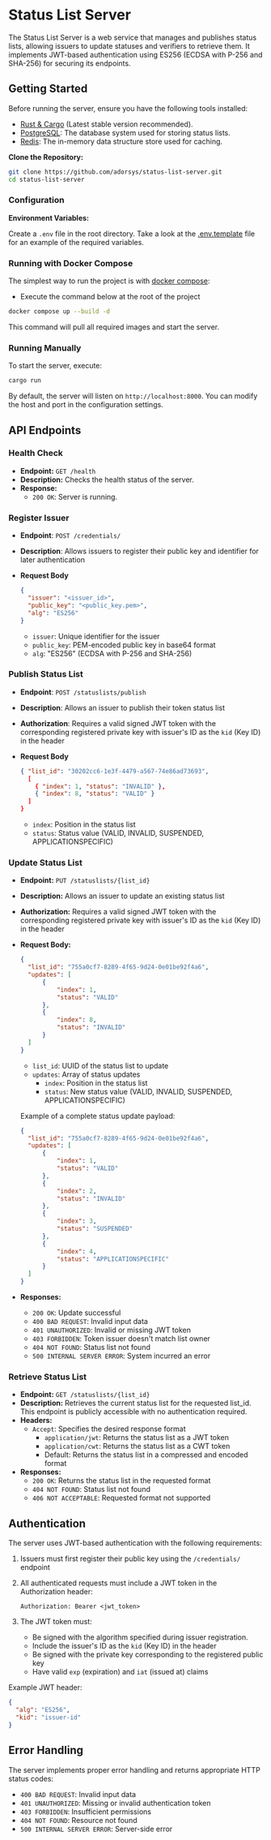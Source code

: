 # Status List Server

The Status List Server is a web service that manages and publishes status lists, allowing issuers to update statuses and verifiers to retrieve them. It implements JWT-based authentication using ES256 (ECDSA with P-256 and SHA-256) for securing its endpoints.

## Getting Started

Before running the server, ensure you have the following tools installed:

- [Rust & Cargo](https://www.rust-lang.org/tools/install) (Latest stable version recommended).
- [PostgreSQL](https://www.postgresql.org/download/): The database system used for storing status lists.
- [Redis](https://redis.io/download): The in-memory data structure store used for caching.

**Clone the Repository:**

```bash
git clone https://github.com/adorsys/status-list-server.git
cd status-list-server
```

### Configuration

 **Environment Variables:**

   Create a `.env` file in the root directory. Take a look at the [.env.template](.env.template) file for an example of the required variables.

### Running with Docker Compose

The simplest way to run the project is with [docker compose](https://docs.docker.com/compose/):

- Execute the command below at the root of the project

```sh
docker compose up --build -d
```

This command will pull all required images and start the server.

### Running Manually

To start the server, execute:

```bash
cargo run
```

By default, the server will listen on `http://localhost:8000`. You can modify the host and port in the configuration settings.

## API Endpoints

### Health Check

- **Endpoint:** `GET /health`
- **Description:** Checks the health status of the server.
- **Response:**
  - `200 OK`: Server is running.
  
### Register Issuer

- **Endpoint**: `POST /credentials/`
- **Description**: Allows issuers to register their public key and identifier for later authentication
- **Request Body**

  ```json
  {
    "issuer": "<issuer_id>",
    "public_key": "<public_key.pem>",
    "alg": "ES256"
  }
  ```

  - `issuer`: Unique identifier for the issuer
  - `public_key`: PEM-encoded public key in base64 format
  - `alg`: "ES256" (ECDSA with P-256 and SHA-256)

### Publish Status List

- **Endpoint**: `POST /statuslists/publish`
- **Description**: Allows an issuer to publish their token status list
- **Authorization**: Requires a valid signed JWT token with the corresponding registered private key with issuer's ID as the `kid` (Key ID) in the header
- **Request Body**

  ```json
  { "list_id": "30202cc6-1e3f-4479-a567-74e86ad73693",
    [
      { "index": 1, "status": "INVALID" },
      { "index": 8, "status": "VALID" }
    ]
  }
  ```

  - `index`: Position in the status list
  - `status`: Status value (VALID, INVALID, SUSPENDED, APPLICATIONSPECIFIC)

### Update Status List

- **Endpoint:** `PUT /statuslists/{list_id}`
- **Description:** Allows an issuer to update an existing status list
- **Authorization:** Requires a valid signed JWT token with the corresponding registered private key with issuer's ID as the `kid` (Key ID) in the header
  
- **Request Body:**

  ```json
  {
    "list_id": "755a0cf7-8289-4f65-9d24-0e01be92f4a6",
    "updates": [
        {
            "index": 1,
            "status": "VALID"
        },
        {
            "index": 8,
            "status": "INVALID"
        }
    ]
  }
  ```
  
  - `list_id`: UUID of the status list to update
  - `updates`: Array of status updates
    - `index`: Position in the status list
    - `status`: New status value (VALID, INVALID, SUSPENDED, APPLICATIONSPECIFIC)

  Example of a complete status update payload:

  ```json
  {
    "list_id": "755a0cf7-8289-4f65-9d24-0e01be92f4a6",
    "updates": [
        {
            "index": 1,
            "status": "VALID"
        },
        {
            "index": 2,
            "status": "INVALID"
        },
        {
            "index": 3,
            "status": "SUSPENDED"
        },
        {
            "index": 4,
            "status": "APPLICATIONSPECIFIC"
        }
    ]
  }
  ```

- **Responses:**
  - `200 OK`: Update successful
  - `400 BAD REQUEST`: Invalid input data
  - `401 UNAUTHORIZED`: Invalid or missing JWT token
  - `403 FORBIDDEN`: Token issuer doesn't match list owner
  - `404 NOT FOUND`: Status list not found
  - `500 INTERNAL SERVER ERROR`: System incurred an error

### Retrieve Status List

- **Endpoint:** `GET /statuslists/{list_id}`
- **Description:** Retrieves the current status list for the requested list_id. This endpoint is publicly accessible with no authentication required.
- **Headers:**
  - `Accept`: Specifies the desired response format
    - `application/jwt`: Returns the status list as a JWT token
    - `application/cwt`: Returns the status list as a CWT token
    - Default: Returns the status list in a compressed and encoded format
- **Responses:**
  - `200 OK`: Returns the status list in the requested format
  - `404 NOT FOUND`: Status list not found
  - `406 NOT ACCEPTABLE`: Requested format not supported

## Authentication

The server uses JWT-based authentication with the following requirements:

1. Issuers must first register their public key using the `/credentials/` endpoint
2. All authenticated requests must include a JWT token in the Authorization header:

   ```http
   Authorization: Bearer <jwt_token>
   ```

3. The JWT token must:
   - Be signed with the algorithm specified during issuer registration.
   - Include the issuer's ID as the `kid` (Key ID) in the header
   - Be signed with the private key corresponding to the registered public key
   - Have valid `exp` (expiration) and `iat` (issued at) claims

Example JWT header:

```json
{
  "alg": "ES256",
  "kid": "issuer-id"
}
```

## Error Handling

The server implements proper error handling and returns appropriate HTTP status codes:

- `400 BAD REQUEST`: Invalid input data
- `401 UNAUTHORIZED`: Missing or invalid authentication token
- `403 FORBIDDEN`: Insufficient permissions
- `404 NOT FOUND`: Resource not found
- `500 INTERNAL SERVER ERROR`: Server-side error
